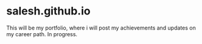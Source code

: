 # salesh.github.io
This will be my portfolio, where i will post my achievements and updates on my career path.
In progress.